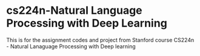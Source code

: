 # cs224n-Natural Language Processing with Deep Learning
This is for the assignment codes and project from Stanford course CS224n - Natural Lanaguage Processing with Deep learning


